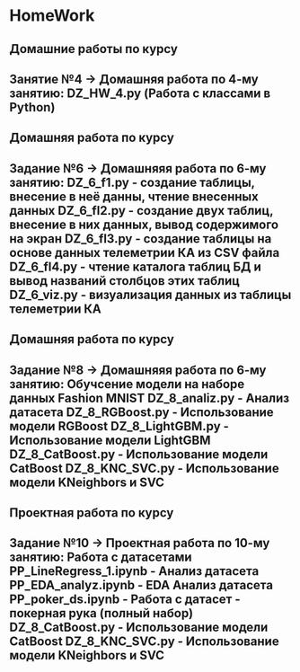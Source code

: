 # HomeWork
Домашние работы по курсу
------------------------
Занятие №4 -> Домашняя работа по 4-му занятию: DZ_HW_4.py
(Работа с классами в Python)
------------------------
Домашняя работа по курсу
------------------------
Задание №6 -> Домашняяя работа по 6-му занятию:
DZ_6_f1.py  - создание таблицы, внесение в неё данны, чтение внесенных данных
DZ_6_fl2.py - создание двух таблиц, внесение в них данных, вывод содержимого на экран
DZ_6_fl3.py - создание таблицы на основе данных телеметрии КА из CSV файла
DZ_6_fl4.py - чтение каталога таблиц БД и вывод названий столбцов этих таблиц
DZ_6_viz.py - визуализация данных из таблицы телеметрии КА
------------------------
Домашняя работа по курсу
------------------------
Задание №8 -> Домашняяя работа по 6-му занятию: Обучсение модели на наборе данных Fashion MNIST
DZ_8_analiz.py  - Анализ датасета
DZ_8_RGBoost.py - Использование модели RGBoost
DZ_8_LightGBM.py - Использование модели LightGBM
DZ_8_CatBoost.py - Использование модели CatBoost
DZ_8_KNC_SVC.py - Использование модели KNeighbors  и SVC
------------------------
Проектная работа по курсу
------------------------
Задание №10 -> Проектная работа по 10-му занятию: Работа с датасетами
PP_LineRegress_1.ipynb  - Анализ датасета
PP_EDA_analyz.ipynb  - EDA Анализ датасета
PP_poker_ds.ipynb - Работа с датасет - покерная рука (полный набор)
DZ_8_CatBoost.py - Использование модели CatBoost
DZ_8_KNC_SVC.py - Использование модели KNeighbors  и SVC
------------------------
